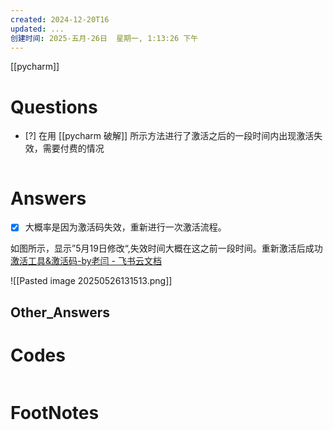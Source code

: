 ```yaml
---
created: 2024-12-20T16
updated: ...
创建时间: 2025-五月-26日  星期一, 1:13:26 下午
---
```

[[pycharm]]

# Questions

- [?] 在用  [[pycharm 破解]] 所示方法进行了激活之后的一段时间内出现激活失效，需要付费的情况

```python

```

# Answers

- [x] 大概率是因为激活码失效，重新进行一次激活流程。



如图所示，显示”5月19日修改“,失效时间大概在这之前一段时间。重新激活后成功
[激活工具&激活码-by老闫 - 飞书云文档](https://ziby0nwxdov.feishu.cn/docx/W5w9dya9LoDlNDxo6Y2cUXZOnlh)


![[Pasted image 20250526131513.png]]


## Other_Answers


# Codes

```python

```


# FootNotes
